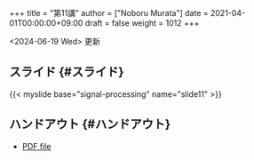 +++
title = "第11講"
author = ["Noboru Murata"]
date = 2021-04-01T00:00:00+09:00
draft = false
weight = 1012
+++

<span class="timestamp-wrapper"><span class="timestamp">&lt;2024-06-19 Wed&gt; </span></span> 更新


## スライド {#スライド}

{{< myslide base="signal-processing" name="slide11" >}}


## ハンドアウト {#ハンドアウト}

-   [PDF file](https://noboru-murata.github.io/signal-processing/pdfs/slide11.pdf)
